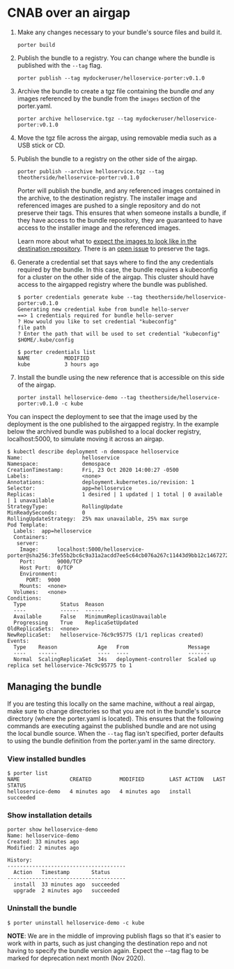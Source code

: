 # CNAB over an airgap

1. Make any changes necessary to your bundle's source files and build it.

    ```
    porter build
    ```

1. Publish the bundle to a registry. You can change where the bundle is published with the `--tag` flag.

    ```
    porter publish --tag mydockeruser/helloservice-porter:v0.1.0
    ```

1. Archive the bundle to create a tgz file containing the bundle _and_ any images referenced by
    the bundle from the `images` section of the porter.yaml.

    ```
    porter archive helloservice.tgz --tag mydockeruser/helloservice-porter:v0.1.0
    ```

1. Move the tgz file across the airgap, using removable media such as a USB stick or CD.

1. Publish the bundle to a registry on the other side of the airgap.

    ```
    porter publish --archive helloservice.tgz --tag theotherside/helloservice-porter:v0.1.0
    ```

    Porter will publish the bundle, and any referenced images contained in the
    archive, to the destination registry. The installer image and referenced
    images are pushed to a single repository and do not preserve their tags.
    This ensures that when someone installs a bundle, if they have access to the
    bundle repository, they are guaranteed to have access to the installer image
    and the referenced images.
    
    Learn more about what to [expect the images to look like in the destination
    repository](https://porter.sh/distribute-bundles/#image-references-after-publishing).
    There is an [open issue](https://github.com/cnabio/cnab-to-oci/issues/104)
    to preserve the tags.

1. Generate a credential set that says where to find the any credentials
    required by the bundle. In this case, the bundle requires a kubeconfig for a
    cluster on the other side of the airgap. This cluster should have access to
    the airgapped registry where the bundle was published.

    ```console
    $ porter credentials generate kube --tag theotherside/helloservice-porter:v0.1.0
    Generating new credential kube from bundle hello-server
    ==> 1 credentials required for bundle hello-server
    ? How would you like to set credential "kubeconfig"
    file path
    ? Enter the path that will be used to set credential "kubeconfig"
    $HOME/.kube/config

    $ porter credentials list
    NAME           MODIFIED
    kube           3 hours ago
    ```

1. Install the bundle using the new reference that is accessible on this side of the airgap.

    ```
    porter install helloservice-demo --tag theotherside/helloservice-porter:v0.1.0 -c kube
    ```

You  can inspect the deployment to see that the image used by the deployment is
the one published to the airgapped registry. In the example below the archived
bundle was published to a local docker registry, localhost:5000, to simulate
moving it across an airgap.

```console
$ kubectl describe deployment -n demospace helloservice
Name:                   helloservice
Namespace:              demospace
CreationTimestamp:      Fri, 23 Oct 2020 14:00:27 -0500
Labels:                 <none>
Annotations:            deployment.kubernetes.io/revision: 1
Selector:               app=helloservice
Replicas:               1 desired | 1 updated | 1 total | 0 available | 1 unavailable
StrategyType:           RollingUpdate
MinReadySeconds:        0
RollingUpdateStrategy:  25% max unavailable, 25% max surge
Pod Template:
  Labels:  app=helloservice
  Containers:
   server:
    Image:      localhost:5000/helloservice-porter@sha256:3fe55b2bc6c9a31a2acdd7ee5c64cb076a267c11443d9bb12c1467272bf9af07
    Port:       9000/TCP
    Host Port:  0/TCP
    Environment:
      PORT:  9000
    Mounts:  <none>
  Volumes:   <none>
Conditions:
  Type           Status  Reason
  ----           ------  ------
  Available      False   MinimumReplicasUnavailable
  Progressing    True    ReplicaSetUpdated
OldReplicaSets:  <none>
NewReplicaSet:   helloservice-76c9c95775 (1/1 replicas created)
Events:
  Type    Reason             Age   From                   Message
  ----    ------             ----  ----                   -------
  Normal  ScalingReplicaSet  34s   deployment-controller  Scaled up replica set helloservice-76c9c95775 to 1
```

## Managing the bundle

If you are testing this locally on the same machine, without a real airgap, make
sure to change directories so that you are not in the bundle's source directory
(where the porter.yaml is located). This ensures that the following commands are
executing against the published bundle and are not using the local bundle
source. When the `--tag` flag isn't specified, porter defaults to using the bundle
definition from the porter.yaml in the same directory.

### View installed bundles

```console
$ porter list
NAME                CREATED         MODIFIED        LAST ACTION   LAST STATUS
helloservice-demo   4 minutes ago   4 minutes ago   install       succeeded
```

### Show installation details

```console
porter show helloservice-demo
Name: helloservice-demo
Created: 33 minutes ago
Modified: 2 minutes ago

History:
--------------------------------------
  Action   Timestamp       Status
--------------------------------------
  install  33 minutes ago  succeeded
  upgrade  2 minutes ago   succeeded
```

### Uninstall the bundle

```console
$ porter uninstall helloservice-demo -c kube
```

**NOTE**: We are in the middle of improving publish flags so that it's easier to
work with in parts, such as just changing the destination repo and not having to
specify the bundle version again. Expect the --tag flag to be marked for
deprecation next month (Nov 2020).
